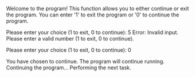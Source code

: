 Welcome to the program!
This function allows you to either continue or exit the program.
You can enter '1' to exit the program or '0' to continue the program.

Please enter your choice (1 to exit, 0 to continue): 5
Error: Invalid input. Please enter a valid number (1 to exit, 0 to continue).

Please enter your choice (1 to exit, 0 to continue): 0

You have chosen to continue. The program will continue running.
Continuing the program... Performing the next task.
